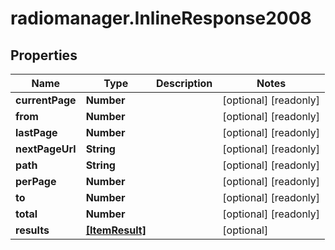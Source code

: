 # radiomanager.InlineResponse2008

## Properties

Name | Type | Description | Notes
------------ | ------------- | ------------- | -------------
**currentPage** | **Number** |  | [optional] [readonly] 
**from** | **Number** |  | [optional] [readonly] 
**lastPage** | **Number** |  | [optional] [readonly] 
**nextPageUrl** | **String** |  | [optional] [readonly] 
**path** | **String** |  | [optional] [readonly] 
**perPage** | **Number** |  | [optional] [readonly] 
**to** | **Number** |  | [optional] [readonly] 
**total** | **Number** |  | [optional] [readonly] 
**results** | [**[ItemResult]**](ItemResult.md) |  | [optional] 


